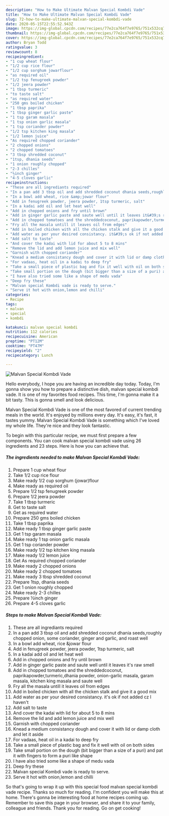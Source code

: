 ```yaml
---
description: "How to Make Ultimate Malvan Special Kombdi Vade"
title: "How to Make Ultimate Malvan Special Kombdi Vade"
slug: 72-how-to-make-ultimate-malvan-special-kombdi-vade
date: 2020-05-15T22:55:52.943Z
image: https://img-global.cpcdn.com/recipes/77e2ca764f7e9765/751x532cq70/malvan-special-kombdi-vade-recipe-main-photo.jpg
thumbnail: https://img-global.cpcdn.com/recipes/77e2ca764f7e9765/751x532cq70/malvan-special-kombdi-vade-recipe-main-photo.jpg
cover: https://img-global.cpcdn.com/recipes/77e2ca764f7e9765/751x532cq70/malvan-special-kombdi-vade-recipe-main-photo.jpg
author: Bryan Todd
ratingvalue: 3
reviewcount: 8
recipeingredient:
- "1 cup wheat flour"
- "1/2 cup rice flour"
- "1/2 cup sorghum jowarflour"
- "as required oil"
- "1/2 tsp fenugreek powder"
- "1/2 jeera powder"
- "1 tbsp turmeric"
- "to taste salt"
- "as required water"
- "250 gms boiled chicken"
- "1 tbsp paprika"
- "1 tbsp ginger garlic paste"
- "1 tsp garam masala"
- "1 tsp onion garlic masala"
- "1 tsp coriander powder"
- "1/2 tsp kitchen king masala"
- "1/2 lemon juice"
- "As required chopped coriander"
- "2 chopped onions"
- "2 chopped tomatoes"
- "3 tbsp shredded coconut"
- "1tsp, dhania seeds"
- "1 onion roughly chopped"
- "2-3 chilles"
- "½inch ginger"
- "4-5 cloves garlic"
recipeinstructions:
- "These are all ingrediants required"
- "In a pan add 3 tbsp oil and add shredded coconut dhania seeds,roughly chopped onion, some coriander, ginger and garlic, and roast well"
- "In a bowl add wheat, rice &amp;jowar flour"
- "Add in fenugreek powder, jeera powder, 1tsp turmeric, salt"
- "In a kadai add oil and let heat well"
- "Add in chopped onions and fry until brown"
- "Add in ginger garlic paste and saute well until it leaves it&#39;s raw smell"
- "Add in chopped tomatoes and the shreddedcoconut, paprikapowder,turmeric,dhania powder, onion-garlic masala, garam masala, kitchen king masala and saute well"
- "Fry all the masala untill it leaves oil from edges"
- "Add in boiled chicken with all the chicken stalk and give it a good mix"
- "Add water as per your desired consistancy. it&#39;s ok if not added cz I haven&#39;t"
- "Add salt to taste"
- "And cover the kadai with lid for about 5 to 8 mins"
- "Remove the lid and add lemon juice and mix well"
- "Garnish with chopped coriander"
- "Knead a medium consistancy dough and cover it with lid or damp cloth and let it aside"
- "For vadaas, heat oil in a kadai to deep fry"
- "Take a small piece of plastic bag and fix it well with oil on both sides"
- "Take small portion on the dough (bit bigger than a size of a puri) and pat it with fingers to form a puri like shape"
- "I have also tried some like a shape of medu vada"
- "Deep fry these"
- "Malvan special Kombdi vade is ready to serve."
- "Serve it hot with onion,lemon and chilli"
categories:
- Recipe
tags:
- malvan
- special
- kombdi

katakunci: malvan special kombdi 
nutrition: 112 calories
recipecuisine: American
preptime: "PT12M"
cooktime: "PT47M"
recipeyield: "2"
recipecategory: Lunch

---
```



![Malvan Special Kombdi Vade](https://img-global.cpcdn.com/recipes/77e2ca764f7e9765/751x532cq70/malvan-special-kombdi-vade-recipe-main-photo.jpg)

Hello everybody, I hope you are having an incredible day today. Today, I'm gonna show you how to prepare a distinctive dish, malvan special kombdi vade. It is one of my favorites food recipes. This time, I'm gonna make it a bit tasty. This is gonna smell and look delicious.

Malvan Special Kombdi Vade is one of the most favored of current trending meals in the world. It's enjoyed by millions every day. It's easy, it's fast, it tastes yummy. Malvan Special Kombdi Vade is something which I've loved my whole life. They're nice and they look fantastic.




To begin with this particular recipe, we must first prepare a few components. You can cook malvan special kombdi vade using 26 ingredients and 23 steps. Here is how you can achieve that.

##### The ingredients needed to make Malvan Special Kombdi Vade:

1. Prepare 1 cup wheat flour
1. Take 1/2 cup rice flour
1. Make ready 1/2 cup sorghum (jowar)flour
1. Make ready as required oil
1. Prepare 1/2 tsp fenugreek powder
1. Prepare 1/2 jeera powder
1. Take 1 tbsp turmeric
1. Get to taste salt
1. Get as required water
1. Prepare 250 gms boiled chicken
1. Take 1 tbsp paprika
1. Make ready 1 tbsp ginger garlic paste
1. Get 1 tsp garam masala
1. Make ready 1 tsp onion garlic masala
1. Get 1 tsp coriander powder
1. Make ready 1/2 tsp kitchen king masala
1. Make ready 1/2 lemon juice
1. Get As required chopped coriander
1. Make ready 2 chopped onions
1. Make ready 2 chopped tomatoes
1. Make ready 3 tbsp shredded coconut
1. Prepare 1tsp, dhania seeds
1. Get 1 onion roughly chopped
1. Make ready 2-3 chilles
1. Prepare ½inch ginger
1. Prepare 4-5 cloves garlic




##### Steps to make Malvan Special Kombdi Vade:

1. These are all ingrediants required
1. In a pan add 3 tbsp oil and add shredded coconut dhania seeds,roughly chopped onion, some coriander, ginger and garlic, and roast well
1. In a bowl add wheat, rice &amp;jowar flour
1. Add in fenugreek powder, jeera powder, 1tsp turmeric, salt
1. In a kadai add oil and let heat well
1. Add in chopped onions and fry until brown
1. Add in ginger garlic paste and saute well until it leaves it&#39;s raw smell
1. Add in chopped tomatoes and the shreddedcoconut, paprikapowder,turmeric,dhania powder, onion-garlic masala, garam masala, kitchen king masala and saute well
1. Fry all the masala untill it leaves oil from edges
1. Add in boiled chicken with all the chicken stalk and give it a good mix
1. Add water as per your desired consistancy. it&#39;s ok if not added cz I haven&#39;t
1. Add salt to taste
1. And cover the kadai with lid for about 5 to 8 mins
1. Remove the lid and add lemon juice and mix well
1. Garnish with chopped coriander
1. Knead a medium consistancy dough and cover it with lid or damp cloth and let it aside
1. For vadaas, heat oil in a kadai to deep fry
1. Take a small piece of plastic bag and fix it well with oil on both sides
1. Take small portion on the dough (bit bigger than a size of a puri) and pat it with fingers to form a puri like shape
1. I have also tried some like a shape of medu vada
1. Deep fry these
1. Malvan special Kombdi vade is ready to serve.
1. Serve it hot with onion,lemon and chilli




So that's going to wrap it up with this special food malvan special kombdi vade recipe. Thanks so much for reading. I'm confident you will make this at home. There's gonna be interesting food at home recipes coming up. Remember to save this page in your browser, and share it to your family, colleague and friends. Thank you for reading. Go on get cooking!
